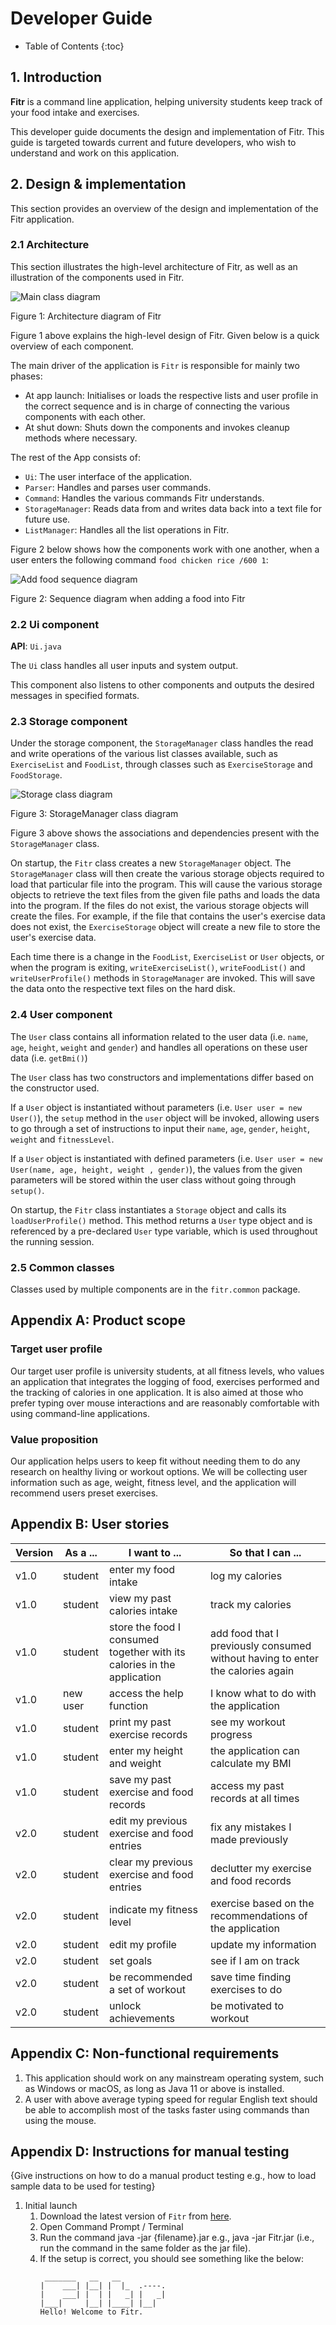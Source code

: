 # Developer Guide

* Table of Contents
{:toc}

## 1. Introduction

**Fitr** is a command line application, helping university students keep track of your food intake and exercises.

This developer guide documents the design and implementation of Fitr.
This guide is targeted towards current and future developers, who wish to understand and work on this application.

## 2. Design & implementation

This section provides an overview of the design and implementation of the Fitr application.

### 2.1 Architecture

This section illustrates the high-level architecture of Fitr, as well as an illustration of the components used in Fitr.

![Main class diagram](images/MainClassDiagram.png)

Figure 1: Architecture diagram of Fitr

Figure 1 above explains the high-level design of Fitr. Given below is a quick overview of each component.

The main driver of the application is `Fitr` is responsible for mainly two phases:
* At app launch: Initialises or loads the respective lists and user profile in the correct sequence and is in charge of connecting the various components with each other.
* At shut down: Shuts down the components and invokes cleanup methods where necessary.

The rest of the App consists of:
* `Ui`: The user interface of the application.
* `Parser`: Handles and parses user commands.
* `Command`: Handles the various commands Fitr understands.
* `StorageManager`: Reads data from and writes data back into a text file for future use.
* `ListManager`: Handles all the list operations in Fitr.

Figure 2 below shows how the components work with one another, when a user enters the following command `food chicken rice /600 1`:

![Add food sequence diagram](images/AddFoodSequenceDiagram.png)

Figure 2: Sequence diagram when adding a food into Fitr
 
### 2.2 Ui component

**API**: `Ui.java`

The `Ui` class handles all user inputs and system output.

This component also listens to other components and outputs the desired messages in specified formats.

### 2.3 Storage component

Under the storage component, the `StorageManager` class handles the read and write operations of the various list classes available, such as `ExerciseList` and `FoodList`, through classes such as `ExerciseStorage` and `FoodStorage`.

![Storage class diagram](images/StorageClassDiagram.png)

Figure 3:  StorageManager class diagram

Figure 3 above shows the associations and dependencies present with the `StorageManager` class.

On startup, the `Fitr` class creates a new `StorageManager` object. The `StorageManager` class will then create the various storage objects required to load that particular file into the program. 
This will cause the various storage objects to retrieve the text files from the given file paths and loads the data into the program. 
If the files do not exist, the various storage objects will create the files. For example, if the file that contains the user's exercise data does not exist, the `ExerciseStorage` object will create a new file to store the user's exercise data.

Each time there is a change in the `FoodList`, `ExerciseList` or `User` objects, or when the program is exiting, `writeExerciseList()`, `writeFoodList()` and `writeUserProfile()` methods in `StorageManager` are invoked. 
This will save the data onto the respective text files on the hard disk.

### 2.4 User component

The `User` class contains all information related to the user data (i.e. `name`, `age`, `height`, `weight`
and `gender`) and handles all operations on these user data (i.e. `getBmi()`)

The `User` class has two constructors and implementations differ based on the constructor used. 

If a `User` object is instantiated without parameters (i.e. `User user = new User()`), the `setup` method in the
 `user` object will be invoked, allowing users to go through a set of instructions to input their `name`, `age`, `gender`, `height`, `weight` and
 `fitnessLevel`.
 
If a `User` object is instantiated with defined parameters (i.e. `User user = new User(name, age, height, weight
, gender)`), the values from the given parameters will be stored within the user class without going through
 `setup()`.

On startup, the `Fitr` class instantiates a `Storage` object and calls its `loadUserProfile()` method. This method
returns a `User` type object and is referenced by a pre-declared `User` type variable, which is used throughout the
running session. 

### 2.5 Common classes

Classes used by multiple components are in the `fitr.common` package.

## Appendix A: Product scope
### Target user profile

Our target user profile is university students, at all fitness levels, who values an application that integrates the logging of food, exercises performed and the tracking of calories in one application. 
It is also aimed at those who prefer typing over mouse interactions and are reasonably comfortable with using command-line applications.

### Value proposition

Our application helps users to keep fit without needing them to do any research on healthy living or workout options. 
We will be collecting user information such as age, weight, fitness level, and the application will recommend users preset exercises.

## Appendix B: User stories

|Version| As a ... | I want to ... | So that I can ...|
|--------|----------|---------------|------------------|
|v1.0|student|enter my food intake|log my calories|
|v1.0|student|view my past calories intake|track my calories|
|v1.0|student|store the food I consumed together with its calories in the application|add food that I previously consumed without having to enter the calories again|
|v1.0|new user|access the help function|I know what to do with the application|
|v1.0|student|print my past exercise records|see my workout progress|
|v1.0|student|enter my height and weight|the application can calculate my BMI|
|v1.0|student|save my past exercise and food records|access my past records at all times|
|v2.0|student|edit my previous exercise and food entries|fix any mistakes I made previously|
|v2.0|student|clear my previous exercise and food entries|declutter my exercise and food records|
|v2.0|student|indicate my fitness level|exercise based on the recommendations of the application|
|v2.0|student|edit my profile|update my information|
|v2.0|student|set goals|see if I am on track|
|v2.0|student|be recommended a set of workout|save time finding exercises to do|
|v2.0|student|unlock achievements|be motivated to workout|

## Appendix C: Non-functional requirements

1. This application should work on any mainstream operating system, such as Windows or macOS, as long as Java 11 or above is installed.
2. A user with above average typing speed for regular English text should be able to accomplish most of the tasks faster using commands than using the mouse.

## Appendix D: Instructions for manual testing

{Give instructions on how to do a manual product testing e.g., how to load sample data to be used for testing}
1. Initial launch
    1. Download the latest version of `Fitr` from [here](https://github.com/AY2021S1-CS2113T-W13-2/tp/releases).
    1. Open Command Prompt / Terminal
    1. Run the command java -jar {filename}.jar e.g., java -jar Fitr.jar (i.e., run the command in the same folder as the jar file).
    1. If the setup is correct, you should see something like the below:
       ``` 
        _______   __   __
       |    ___| |__| |  |_  .----.
       |    ___| |  | |   _| |   _|
       |___|     |__| |____| |__|
       Hello! Welcome to Fitr. 
       ```
